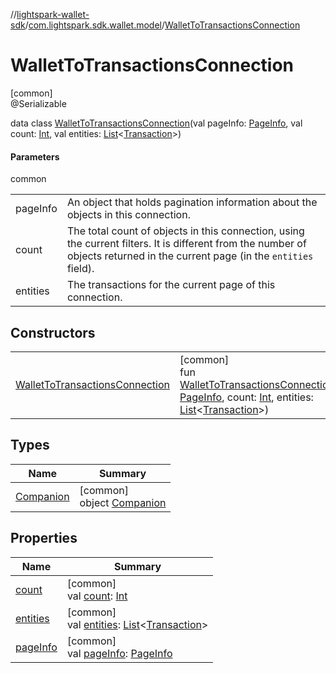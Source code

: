 //[lightspark-wallet-sdk](../../../index.md)/[com.lightspark.sdk.wallet.model](../index.md)/[WalletToTransactionsConnection](index.md)

# WalletToTransactionsConnection

[common]\
@Serializable

data class [WalletToTransactionsConnection](index.md)(val pageInfo: [PageInfo](../-page-info/index.md), val count: [Int](https://kotlinlang.org/api/latest/jvm/stdlib/kotlin/-int/index.html), val entities: [List](https://kotlinlang.org/api/latest/jvm/stdlib/kotlin.collections/-list/index.html)&lt;[Transaction](../-transaction/index.md)&gt;)

#### Parameters

common

| | |
|---|---|
| pageInfo | An object that holds pagination information about the objects in this connection. |
| count | The total count of objects in this connection, using the current filters. It is different from the number of objects returned in the current page (in the `entities` field). |
| entities | The transactions for the current page of this connection. |

## Constructors

| | |
|---|---|
| [WalletToTransactionsConnection](-wallet-to-transactions-connection.md) | [common]<br>fun [WalletToTransactionsConnection](-wallet-to-transactions-connection.md)(pageInfo: [PageInfo](../-page-info/index.md), count: [Int](https://kotlinlang.org/api/latest/jvm/stdlib/kotlin/-int/index.html), entities: [List](https://kotlinlang.org/api/latest/jvm/stdlib/kotlin.collections/-list/index.html)&lt;[Transaction](../-transaction/index.md)&gt;) |

## Types

| Name | Summary |
|---|---|
| [Companion](-companion/index.md) | [common]<br>object [Companion](-companion/index.md) |

## Properties

| Name | Summary |
|---|---|
| [count](count.md) | [common]<br>val [count](count.md): [Int](https://kotlinlang.org/api/latest/jvm/stdlib/kotlin/-int/index.html) |
| [entities](entities.md) | [common]<br>val [entities](entities.md): [List](https://kotlinlang.org/api/latest/jvm/stdlib/kotlin.collections/-list/index.html)&lt;[Transaction](../-transaction/index.md)&gt; |
| [pageInfo](page-info.md) | [common]<br>val [pageInfo](page-info.md): [PageInfo](../-page-info/index.md) |
